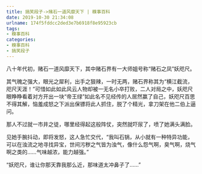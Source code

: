 ```yaml
---
title: 搞笑段子->赌石一道风靡天下 | 糗事百科
date: 2019-10-30 21:34:08
urlname: 174f5fddcc2ded3e7b6918f8e95923cb
tags: 
- 糗事百科
categories:
- 糗事百科
- 搞笑段子
---
```

八十年代初，赌石一道风靡天下，其中赌石界有一大师姐号称“赌石之凤”妖咫尺。

其气魄之强大，眼光之犀利，出手之狠辣，一时无两，赌石界称其为“横江截流，咫尺天涯！”可惜如此如此风云人物却被一无名小卒打败，二人对局之中，妖咫尺眼睁睁看着对方开出一块“帝王绿”如此名不见经传的人居然赢了自己，妖咫尺百思不得其解，恼羞成怒之下派出保镖将此人抓住，脱了个精光，拿刀架在他二伯上逼问。

那人不过就一市井之徒，哪里经得起这般阵仗，突然就吓尿了，喷了她满头满脸。

见她手腕抖动，即将发怒，这人急忙交代，“我叫石锅，从小就有一种特异功能，可以在浊流之地寻找异宝，世间污秽之气皆为浊气，像什么怨气啊，臭气啊，烧气啊之类的……气味越浓，能力越强。”

“妖咫尺，谁让你那天靠我那么近，那味道太冲鼻子了……”


